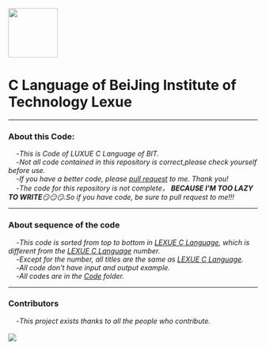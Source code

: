 <img src="http://www.jd-tv.com/uploads/allimg/170126/154920H54_0.png" width="100" height="100" alt=""/>

# C Language of BeiJing Institute of Technology Lexue
***
### About this Code:
&nbsp;&nbsp;&nbsp;&nbsp;-*This is Code of LUXUE C Language of BIT.*<br/>
&nbsp;&nbsp;&nbsp;&nbsp;-*Not all code contained in this repository is correct,please check yourself before use.*</br>
&nbsp;&nbsp;&nbsp;&nbsp;-*If you have a better code, please [pull request](https://docs.github.com/en/github/collaborating-with-pull-requests/proposing-changes-to-your-work-with-pull-requests/creating-a-pull-request) to me. Thank you!*</br>
&nbsp;&nbsp;&nbsp;&nbsp;-*The code for this repository is not complete， **BECAUSE I'M TOO LAZY TO WRITE**😏😏😏.So if you have code, be sure to pull request to me!!!*</br>
***
### About sequence of the code
&nbsp;&nbsp;&nbsp;&nbsp;-*This code is sorted from top to bottom in [LEXUE C Language](http://lexue.bit.edu.cn/course/view.php?id=6775), which is different from the [LEXUE C Language](http://lexue.bit.edu.cn/course/view.php?id=6775) number.*</br>
&nbsp;&nbsp;&nbsp;&nbsp;-*Except for the number, all titles are the same as [LEXUE C Language](http://lexue.bit.edu.cn/course/view.php?id=6775).*</br>
&nbsp;&nbsp;&nbsp;&nbsp;-*All code don't have input and output example.*</br>
&nbsp;&nbsp;&nbsp;&nbsp;-*All codes are in the [Code](https://github.com/SeeChen/lexue_C_Language/tree/main/Code) folder.*</br>
***
### Contributors
&nbsp;&nbsp;&nbsp;&nbsp;-*This project exists thanks to all the people who contribute.*</br></br>
<a href="https://github.com/SeeChen/MOOC_C_Language/graphs/contributors"><img src="https://contrib.rocks/image?repo=SeeChen/lexue_C_Language" /></a>
